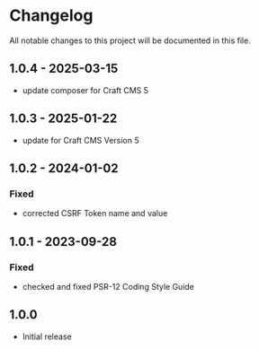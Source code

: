 # Changelog

All notable changes to this project will be documented in this file.

## 1.0.4 - 2025-03-15
- update composer for Craft CMS 5

## 1.0.3 - 2025-01-22
- update for Craft CMS Version 5

## 1.0.2 - 2024-01-02

### Fixed
- corrected CSRF Token name and value

## 1.0.1 - 2023-09-28

### Fixed
- checked and fixed PSR-12 Coding Style Guide

## 1.0.0
- Initial release
